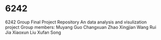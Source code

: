 # 6242
6242 Group Final Project Repository
An data analysis and visulization project
Group members:
Muyang Guo
Changxuan Zhao
Xingjian Wang
Rui Jia
Xiaoxun Liu
Xufan Song
